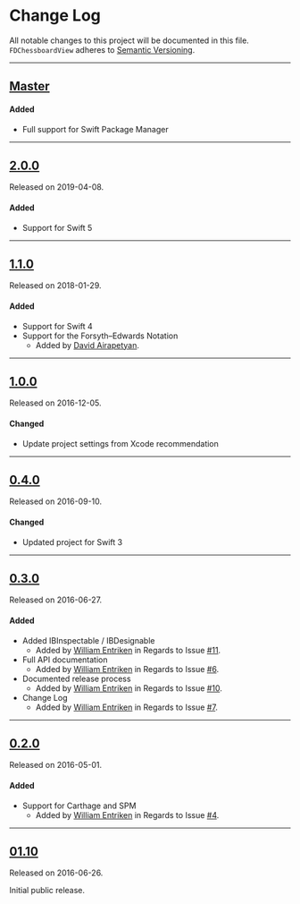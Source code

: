 # Change Log
All notable changes to this project will be documented in this file.
`FDChessboardView` adheres to [Semantic Versioning](http://semver.org/).

---

## [Master](https://github.com/fulldecent/FDChessboardView/compare/2.0.0...master)

#### Added
- Full support for Swift Package Manager

---

## [2.0.0](https://github.com/fulldecent/FDChessboardView/releases/tag/1.1.0)
Released on 2019-04-08.

#### Added
- Support for Swift 5

---

## [1.1.0](https://github.com/fulldecent/FDChessboardView/releases/tag/1.1.0)
Released on 2018-01-29.

#### Added
- Support for Swift 4
- Support for the Forsyth–Edwards Notation
  - Added by [David Airapetyan](https://github.com/davidair).

---

## [1.0.0](https://github.com/fulldecent/FDChessboardView/releases/tag/1.0.0)
Released on 2016-12-05.

#### Changed

- Update project settings from Xcode recommendation

---

## [0.4.0](https://github.com/fulldecent/FDChessboardView/releases/tag/0.4.0)
Released on 2016-09-10.

#### Changed

- Updated project for Swift 3

---

## [0.3.0](https://github.com/fulldecent/FDChessboardView/releases/tag/0.3.0)
Released on 2016-06-27.

#### Added
- Added IBInspectable / IBDesignable
  - Added by [William Entriken](https://github.com/fulldecent) in Regards to Issue
  [#11](https://github.com/fulldecent/FDBarGuage/issues/11).
- Full API documentation
  - Added by [William Entriken](https://github.com/fulldecent) in Regards to Issue
  [#6](https://github.com/fulldecent/FDBarGuage/issues/6).
- Documented release process
  - Added by [William Entriken](https://github.com/fulldecent) in Regards to Issue
  [#10](https://github.com/fulldecent/FDBarGuage/issues/10).
- Change Log
  - Added by [William Entriken](https://github.com/fulldecent) in Regards to Issue
  [#7](https://github.com/fulldecent/FDBarGuage/issues/7).

---

## [0.2.0](https://github.com/fulldecent/FDChessboardView/releases/tag/0.2.0)
Released on 2016-05-01.

#### Added
- Support for Carthage and SPM
  - Added by [William Entriken](https://github.com/fulldecent) in Regards to Issue
  [#4](https://github.com/fulldecent/FDBarGuage/issues/4).

---

## [01.10](https://github.com/fulldecent/FDChessboardView/releases/tag/0.1.0)
Released on 2016-06-26.

Initial public release.
